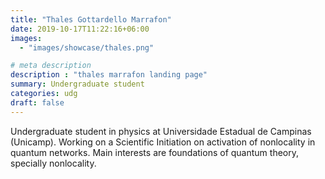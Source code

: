 ```yaml
---
title: "Thales Gottardello Marrafon"
date: 2019-10-17T11:22:16+06:00
images: 
  - "images/showcase/thales.png"

# meta description
description : "thales marrafon landing page"
summary: Undergraduate student
categories: udg
draft: false
---
```

Undergraduate student in physics at Universidade Estadual de Campinas (Unicamp). Working on a Scientific Initiation on activation of nonlocality in quantum networks. Main interests are foundations of quantum theory, specially nonlocality.
